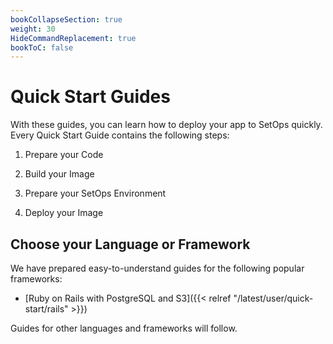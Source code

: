 ```yaml
---
bookCollapseSection: true
weight: 30
HideCommandReplacement: true
bookToC: false
---
```


# Quick Start Guides

With these guides, you can learn how to deploy your app to SetOps quickly. Every Quick Start Guide contains the following steps:

1. Prepare your Code

1. Build your Image

1. Prepare your SetOps Environment

1. Deploy your Image


## Choose your Language or Framework
We have prepared easy-to-understand guides for the following popular frameworks:

- [Ruby on Rails with PostgreSQL and S3]({{< relref "/latest/user/quick-start/rails" >}})

Guides for other languages and frameworks will follow.
